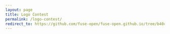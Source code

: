 ```yaml
---
layout: page
title: Logo Contest
permalink: /logo-contest/
redirect_to: https://github.com/fuse-open/fuse-open.github.io/tree/b40cdb6693514e1270e06c394f4914a20a0ad156/assets/images/logo-contest
---
```


